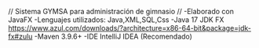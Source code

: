 // Sistema GYMSA para administración de gimnasio //
-Elaborado con JavaFX
-Lenguajes utilizados: Java,XML,SQL,Css
-Java 17 JDK FX https://www.azul.com/downloads/?architecture=x86-64-bit&package=jdk-fx#zulu
-Maven 3.9.6+
-IDE IntelliJ IDEA (Recomendado)
